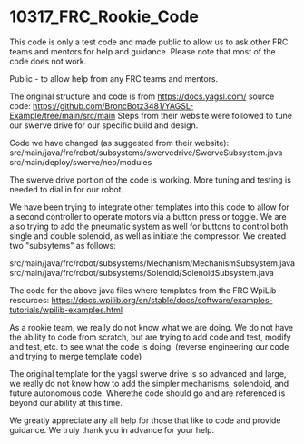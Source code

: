 # 10317_FRC_Rookie_Code
This code is only a test code and made public to allow us to ask other FRC teams and mentors for help and guidance. Please note that most of the code does not work.

Public - to allow help from any FRC teams and mentors.

The original structure and code is from https://docs.yagsl.com/
source code: https://github.com/BroncBotz3481/YAGSL-Example/tree/main/src/main
Steps from their website were followed to tune our swerve drive for our specific build and design.

Code we have changed (as suggested from their website):
src/main/java/frc/robot/subsystems/swervedrive/SwerveSubsystem.java
src/main/deploy/swerve/neo/modules

The swerve drive portion of the code is working. More tuning and testing is needed to dial in for our robot.

We have been trying to integrate other templates into this code to allow for a second controller to operate motors via a button press or toggle. We are also trying to add the pneumatic system as well for buttons to control both single and double solenoid, as well as initiate the compressor. We created two "subsytems" as follows:

src/main/java/frc/robot/subsystems/Mechanism/MechanismSubsystem.java
src/main/java/frc/robot/subsystems/Solenoid/SolenoidSubsystem.java

The code for the above java files where templates from the FRC WpiLib resources: https://docs.wpilib.org/en/stable/docs/software/examples-tutorials/wpilib-examples.html

As a rookie team, we really do not know what we are doing. We do not have the ability to code from scratch, but are trying to add code and test, modify and test, etc. to see what the code is doing. (reverse engineering our code and trying to merge template code)

The original template for the yagsl swerve drive is so advanced and large, we really do not know how to add the simpler mechanisms, solendoid, and future autonomous code. Wherethe code should go and are referenced is beyond our ability at this time.

We greatly appreciate any all help for those that like to code and provide guidance. We truly thank you in advance for your help.
